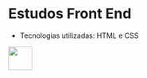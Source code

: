 # Estudos Front End

- Tecnologias utilizadas: HTML e CSS


 <a href="url"><img src="https://ayltoninacio.com.br/img/p/32w1500.jpg " align="left" height="48" width="48" ></a>
